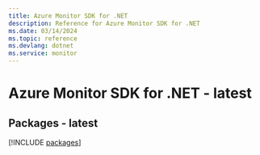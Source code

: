 ```yaml
---
title: Azure Monitor SDK for .NET
description: Reference for Azure Monitor SDK for .NET
ms.date: 03/14/2024
ms.topic: reference
ms.devlang: dotnet
ms.service: monitor
---
```

# Azure Monitor SDK for .NET - latest
## Packages - latest
[!INCLUDE [packages](monitor-index.md)]